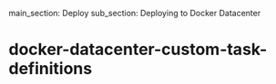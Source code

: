 main_section: Deploy
sub_section: Deploying to Docker Datacenter

# docker-datacenter-custom-task-definitions
